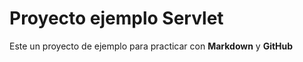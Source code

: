 # Proyecto ejemplo Servlet

Este un proyecto de ejemplo para practicar con **Markdown** y **GitHub**